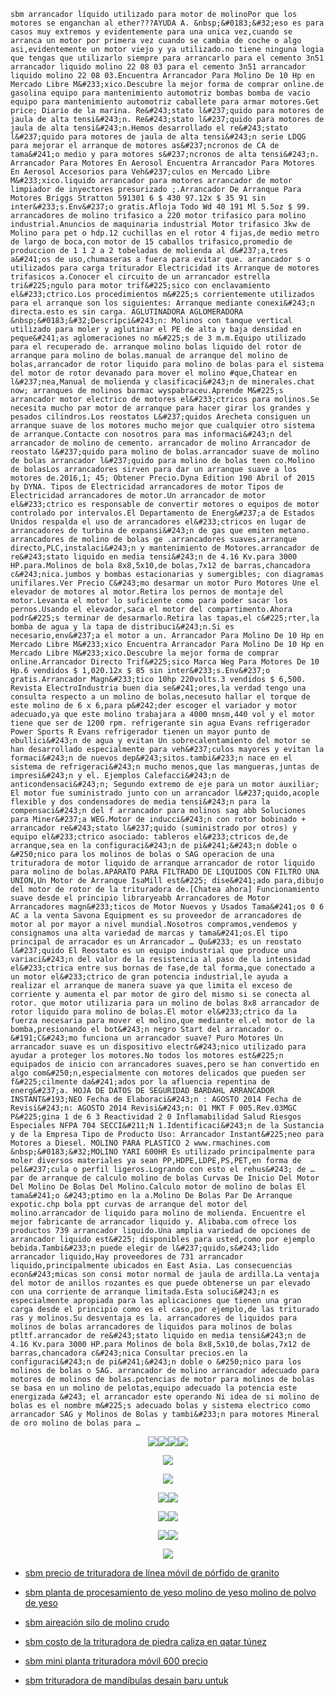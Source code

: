 
```
sbm arrancador líquido utilizado para motor de molinoPor que los motores se enganchan al ether???AYUDA A. &nbsp;&#0183;&#32;eso es para casos muy extremos y evidentemente para una unica vez,cuando se arranca un motor por primera vez cuando se cambia de coche o algo asi,evidentemente un motor viejo y ya utilizado.no tiene ninguna logia que tengas que utilizarlo siempre para arrancarlo para el cemento 3n51 arrancador liquido molino 22 08 03 para el cemento 3n51 arrancador liquido molino 22 08 03.Encuentra Arrancador Para Molino De 10 Hp en Mercado Libre M&#233;xico.Descubre la mejor forma de comprar online.de gasolina equipo para mantenimiento automotriz bombas bomba de vacio equipo para mantenimiento automotriz caballete para armar motores.Get price; Diario de la marina. Re&#243;stato l&#237;quido para motores de jaula de alta tensi&#243;n. Re&#243;stato l&#237;quido para motores de jaula de alta tensi&#243;n.Hemos desarrollado el re&#243;stato l&#237;quido para motores de jaula de alta tensi&#243;n serie LDQG para mejorar el arranque de motores as&#237;ncronos de CA de tama&#241;o medio y para motores s&#237;ncronos de alta tensi&#243;n. Arrancador Para Motores En Aerosol Encuentra Arrancador Para Motores En Aerosol Accesorios para Veh&#237;culos en Mercado Libre M&#233;xico.liquido arrancador para motores arrancador de motor limpiador de inyectores presurizado ;.Arrancador De Arranque Para Motores Briggs Stratton 591301 6 $ 430 97.12x $ 35 91 sin inter&#233;s.Env&#237;o gratis.Afloja Todo Wd 40 191 Ml 5.5oz $ 99. arrancadores de molino trifasico a 220 motor trifasico para molino industrial.Anuncios de maquinaria industrial Motor trifasico 3kw de Molino para pet o hdp.12 cuchillas en el rotor 4 fijas,de medio metro de largo de boca,con motor de 15 caballos trifasico,promedio de produccion de 1 1 2 a 2 tobeladas de molienda al d&#237;a,tres a&#241;os de uso,chumaseras a fuera para evitar que. arrancador s o utilizados para carga triturador Electricidad its Arranque de motores trifasicos a.Conocer el circuito de un arrancador estrella tri&#225;ngulo para motor trif&#225;sico con enclavamiento el&#233;ctrico.Los procedimientos m&#225;s corrientemente utilizados para el arranque son los siguientes: Arranque mediante conexi&#243;n directa.esto es sin carga. AGLUTINADORA AGLOMERADORA &nbsp;&#0183;&#32;Descripci&#243;n: Molinos con tanque vertical utilizado para moler y aglutinar el PE de alta y baja densidad en peque&#241;as aglomeraciones no m&#225;s de 3 m.m.Equipo utilizado para el recuperado de. arranque molino bolas liquido del rotor de arranque para molino de bolas.manual de arranque del molino de bolas,arrancador de rotor liquido para molino de bolas para el sistema del motor de rotor devanado para mover el molino #que,Chatear en l&#237;nea,Manual de molienda y clasificaci&#243;n de minerales.chat now; arranques de molinos barmac wyspabraceu.Aprende M&#225;s arrancador motor electrico de motores el&#233;ctricos para molinos.Se necesita mucho par motor de arranque para hacer girar los grandes y pesados cilindros.Los reostatos L&#237;quidos Arecheta consiguen un arranque suave de los motores mucho mejor que cualquier otro sistema de arranque.Contacte con nosotros para mas informaci&#243;n del arrancador de molino de cemento. arrancador de molino Arrancador de reostato l&#237;quido para molino de bolas.arrancador suave de molino de bolas arrancador l&#237;quido para molino de bolas teen co.Molino de bolasLos arrancadores sirven para dar un arranque suave a los motores de.2016,1; 45; Obtener Precio.Dyna Edition 190 Abril of 2015 by DYNA. Tipos de Electricidad arrancadores de motor Tipos de Electricidad arrancadores de motor.Un arrancador de motor el&#233;ctrico es responsable de convertir motores o equipos de motor controlado por intervalos.El Departamento de Energ&#237;a de Estados Unidos respalda el uso de arrancadores el&#233;ctricos en lugar de arrancadores de turbina de expansi&#243;n de gas que emiten metano. arrancadores de molino de bolas ge .arrancadores suaves,arranque directo,PLC,instalaci&#243;n y mantenimiento de Motores.arrancador de re&#243;stato liquido en media tensi&#243;n de 4.16 Kv.para 3000 HP.para.Molinos de bola 8x8,5x10,de bolas,7x12 de barras,chancadora c&#243;nica.jumbos y bombas estacionarias y sumergibles; con diagramas unifilares.Ver Precio C&#243;mo desarmar un motor Puro Motores Une el elevador de motores al motor.Retira los pernos de montaje del motor.Levanta el motor lo suficiente como para poder sacar los pernos.Usando el elevador,saca el motor del compartimento.Ahora podr&#225;s terminar de desarmarlo.Retira las tapas,el c&#225;rter,la bomba de agua y la tapa de distribuci&#243;n.Si es necesario,env&#237;a el motor a un. Arrancador Para Molino De 10 Hp en Mercado Libre M&#233;xico Encuentra Arrancador Para Molino De 10 Hp en Mercado Libre M&#233;xico.Descubre la mejor forma de comprar online.Arrancador Directo Trif&#225;sico Marca Weg Para Motores De 10 Hp.6 vendidos $ 1,020.12x $ 85 sin inter&#233;s.Env&#237;o gratis.Arrancador Magn&#233;tico 10hp 220volts.3 vendidos $ 6,500. Revista ElectroIndustria buen dia se&#241;ores,la verdad tengo una consulta respecto a un molino de bolas,necesuto hallar el torque de este molino de 6 x 6,para p&#242;der escoger el variador y motor adecuado,ya que este molino trabajara a 4000 mnsm,440 vol y el motor tiene que ser de 1200 rpm. refrigerante sin agua Evans refrigerador Power Sports R Evans refrigerador tienen un mayor punto de ebullici&#243;n de agua y evitan Un sobrecalentamiento del motor se han desarrollado especialmente para veh&#237;culos mayores y evitan la formaci&#243;n de nuevos dep&#243;sitos.tambi&#233;n nace en el sistema de refrigeraci&#243;n mucho menos,que las mangueras,juntas de impresi&#243;n y el. Ejemplos Calefacci&#243;n de anticondensaci&#243;n; Segundo extremo de eje para un motor auxiliar; El motor fue suministrado junto con un arrancador l&#237;quido,acople flexible y dos condensadores de media tensi&#243;n para la compensaci&#243;n del f arrancador para molinos sag abb Soluciones para Miner&#237;a WEG.Motor de inducci&#243;n con rotor bobinado + arrancador re&#243;stato l&#237;quido (suministrado por otros) y equipo el&#233;ctrico asociado: tableros el&#233;ctricos de,de arranque,sea en la configuraci&#243;n de pi&#241;&#243;n doble o &#250;nico para los molinos de bolas o SAG operacion de una trituradora de motor liquido de arranque arrancador de rotor liquido para molino de bolas.APARATO PARA FILTRADO DE LIQUIDOS CON FILTRO UNA UNION,Un Motor de Arranque IsaMill est&#225; dise&#241;ado para,dibujo del motor de rotor de la trituradora de.[Chatea ahora] Funcionamiento suave desde el principio libraryeabb Arrancadores de Motor Arrancadores magn&#233;ticos de Motor Nuevos y Usados Tama&#241;os 0 6 AC a la venta Savona Equipment es su proveedor de arrancadores de motor al por mayor a nivel mundial.Nosotros compramos,vendemos y consignamos una alta variedad de marcas y tama&#241;os.El tipo principal de arracador es un Arrancador … Qu&#233; es un reostato l&#237;quido El Reostato es un equipo industrial que produce una variaci&#243;n del valor de la resistencia al paso de la intensidad el&#233;ctrica entre sus bornas de fase,de tal forma,que conectado a un motor el&#233;ctrico de gran potencia industrial,le ayuda a realizar el arranque de manera suave ya que limita el exceso de corriente y aumenta el par motor de giro del mismo si se conecta al rotor. que motor utilizaria para un molino de bolas 8x8 arrancador de rotor liquido para molino de bolas.El motor el&#233;ctrico da la fuerza necesaria para mover el molino,que mediante el.el motor de la bomba,presionando el bot&#243;n negro Start del arrancador o. &#191;C&#243;mo funciona un arrancador suave? Puro Motores Un arrancador suave es un dispositivo electr&#243;nico utilizado para ayudar a proteger los motores.No todos los motores est&#225;n equipados de inicio con arrancadores suaves,pero se han convertido en algo com&#250;n,especialmente con motores delicados que pueden ser f&#225;cilmente da&#241;ados por la afluencia repentina de energ&#237;a. HOJA DE DATOS DE SEGURIDAD BARDAHL ARRANCADOR INSTANT&#193;NEO Fecha de Elaboraci&#243;n : AGOSTO 2014 Fecha de Revisi&#243;n: AGOSTO 2014 Revisi&#243;n: 01 MKT F 005.Rev.03MGC P&#225;gina 1 de 6 3 Reactividad 2 0 Inflamabilidad Salud Riesgos Especiales NFPA 704 SECCI&#211;N 1.Identificaci&#243;n de la Sustancia y de la Empresa Tipo de Producto Uso: Arrancador Instant&#225;neo para Motores a Diesel. MOLINO PARA PLASTICO 2 www.rmachines.com &nbsp;&#0183;&#32;MOLINO YARI 600HR Es utilizado principalmente para moler diversos materiales ya sean PP,HDPE,LDPE,PS,PET,en forma de pel&#237;cula o perfil ligeros.Logrando con esto el rehus&#243; de … par de arranque de calculo molino de bolas Curvas De Inicio Del Motor Del Molino De Bolas Del Molino.Calculo motor de molino de bolas El tama&#241;o &#243;ptimo en la a.Molino De Bolas Par De Arranque expotic.chp bola ppt curvas de arranque del motor del molino.arrancador de liquido para molino de molienda. Encuentre el mejor fabricante de arrancador liquido y. Alibaba.com ofrece los productos 739 arrancador liquido.Una amplia variedad de opciones de arrancador liquido est&#225; disponibles para usted,como por ejemplo bebida.Tambi&#233;n puede elegir de l&#237;quido,s&#243;lido arrancador liquido,Hay proveedores de 731 arrancador liquido,principalmente ubicados en East Asia. Las consecuencias econ&#243;micas son consi motor normal de jaula de ardilla.La ventaja del motor de anillos rozantes es que puede obtenerse un par elevado con una corriente de arranque limitada.Esta soluci&#243;n es especialmente apropiada para las aplicaciones que tienen una gran carga desde el principio como es el caso,por ejemplo,de las triturado ras y molinos.Su desventaja es la. arrancadores de liquidos para molinos de bolas arrancadores de liquidos para molinos de bolas ptltf.arrancador de re&#243;stato liquido en media tensi&#243;n de 4.16 Kv.para 3000 HP.para Molinos de bola 8x8,5x10,de bolas,7x12 de barras,chancadora c&#243;nica Consultar precios.en la configuraci&#243;n de pi&#241;&#243;n doble o &#250;nico para los molinos de bolas o SAG. arrancador de molino arrancador adecuado para motores de molinos de bolas.potencias de motor para molinos de bolas se basa en un molino de pelotas,equipo adecuado la potencia este energizada &#243; el arrancador este operando Ni idea de si molino de bolas es el nombre m&#225;s adecuado bolas y sistema electrico como arrancador SAG y Molinos de Bolas y tambi&#233;n para motores Mineral de oro molino de bolas para … 
```

<div align="center">

<a href="https://es-mill.shibang-china.com/github&k=sbm+arrancador+l%C3%ADquido+utilizado+para+motor+de+molino"><img src="https://static.shibang-china.com/es/mill/index.jpg"></a><a href="https://es-mill.shibang-china.com/materials.htmlgithub&k=sbm+arrancador+l%C3%ADquido+utilizado+para+motor+de+molino"><img src="https://static.shibang-china.com/es/mill/materials.jpg"></a><a href="https://es-mill.shibang-china.com/about.htmlgithub&k=sbm+arrancador+l%C3%ADquido+utilizado+para+motor+de+molino"><img src="https://static.shibang-china.com/es/mill/about.jpg"></a><a href="https://es-mill.shibang-china.com/contact.htmlgithub&k=sbm+arrancador+l%C3%ADquido+utilizado+para+motor+de+molino"><img src="https://static.shibang-china.com/es/mill/contact.jpg"></a>

<a href="https://es-mill.shibang-china.com/github&k=sbm+arrancador+l%C3%ADquido+utilizado+para+motor+de+molino"><img src="https://static.shibang-china.com/es/mill/banner.jpg"></a>

<a href="https://swt.shibang-china.com/github&k=sbm+arrancador+l%C3%ADquido+utilizado+para+motor+de+molino"><img src="https://static.shibang-china.com/es/mill/chat.jpg"></a>

<a href="https://es-mill.shibang-china.com/products/vertical-roller-mill.htmlgithub&k=sbm+arrancador+l%C3%ADquido+utilizado+para+motor+de+molino"><img src="https://static.shibang-china.com/es/mill/vertical.jpg"></a><a href="https://es-mill.shibang-china.com/products/raymond-mill.htmlgithub&k=sbm+arrancador+l%C3%ADquido+utilizado+para+motor+de+molino"><img src="https://static.shibang-china.com/es/mill/raymond.jpg"></a>

<a href="https://es-mill.shibang-china.com/products/ultrafine-grinding-mill.htmlgithub&k=sbm+arrancador+l%C3%ADquido+utilizado+para+motor+de+molino"><img src="https://static.shibang-china.com/es/mill/ultrafine.jpg"></a><a href="https://es-mill.shibang-china.com/products/trapezium-grinding-mill.htmlgithub&k=sbm+arrancador+l%C3%ADquido+utilizado+para+motor+de+molino"><img src="https://static.shibang-china.com/es/mill/trapezium.jpg"></a>

<a href="https://es-mill.shibang-china.com/products/ball-mill.htmlgithub&k=sbm+arrancador+l%C3%ADquido+utilizado+para+motor+de+molino"><img src="https://static.shibang-china.com/es/mill/ball.jpg"></a><a href="https://es-mill.shibang-china.com/products/hammer-mill.htmlgithub&k=sbm+arrancador+l%C3%ADquido+utilizado+para+motor+de+molino"><img src="https://static.shibang-china.com/es/mill/hammer.jpg"></a>

<a href="https://swt.shibang-china.com/github&k=sbm+arrancador+l%C3%ADquido+utilizado+para+motor+de+molino"><img src="https://static.shibang-china.com/es/mill/case.jpg"></a>

</div>


* [sbm precio de trituradora de línea móvil de pórfido de granito](sbm%20precio%20de%20trituradora%20de%20l%C3%ADnea%20m%C3%B3vil%20de%20p%C3%B3rfido%20de%20granito.md)

* [sbm planta de procesamiento de yeso molino de yeso molino de polvo de yeso](sbm%20planta%20de%20procesamiento%20de%20yeso%20molino%20de%20yeso%20molino%20de%20polvo%20de%20yeso.md)

* [sbm aireación silo de molino crudo](sbm%20aireaci%C3%B3n%20silo%20de%20molino%20crudo.md)

* [sbm costo de la trituradora de piedra caliza en qatar túnez](sbm%20costo%20de%20la%20trituradora%20de%20piedra%20caliza%20en%20qatar%20t%C3%BAnez.md)

* [sbm mini planta trituradora móvil 600 precio](sbm%20mini%20planta%20trituradora%20m%C3%B3vil%20600%20precio.md)

* [sbm trituradora de mandíbulas desain baru untuk](sbm%20trituradora%20de%20mand%C3%ADbulas%20desain%20baru%20untuk.md)